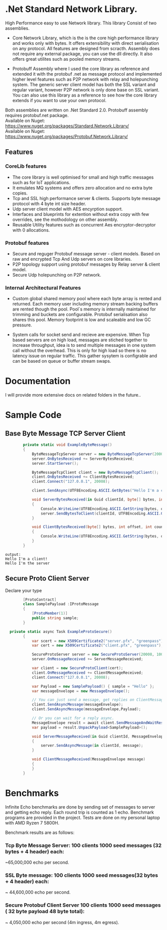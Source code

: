 # .Net Standard Network Library.
High Performance easy to use Network library. 
This library Consist of two assemblies.
 - Core Network Library, which is the is the core high performance library and works only with bytes. It offers extensibility with direct serialisation on any protocol. All features are designed from scracth. Assembly does not require any external package, you can use the dll directly. It also offers great utilites such as pooled memory streams.

 - Protobuff Assembly where I used the core library as reference and extended it with the protobuf .net as message protocol and implemented higher level features such as P2P network with relay and holepunching system. The generic server client model has both the SSL variant and regular variant, however P2P network is only done base on SSL variant. You can also use this library as a reference to see how the core library extends if you want to use your own protocol.

Both assemblies are written on .Net Standard 2.0. Protobuff assembly requires protobuf.net package.
<br />Available on Nuget: https://www.nuget.org/packages/Standard.Network.Library/
<br />Available on Nuget: https://www.nuget.org/packages/Protobuf.Network.Library/

## Features
### CoreLib features
- The core library is well optimised for small and high traffic messages such as for IoT applications.
- It emulates MQ systems and offers zero allocation and no extra byte copies.
- Tcp and SSL high performance server & clients. Supports byte message protocol with 4 byte int size header.
- Udp server client model with AES encyrption support.
- Interfaces and blueprints for extention without extra copy with few overrides, see the mothodology on other assembly.
- Reusable Utility features such as concurrent Aes encryptor-decryptor with 0 allocations.

### Protobuf features
- Secure and reguger Protobuf message server - client models. Based on raw and encrypted Tcp And Udp servers on core libraries.
- P2P topology support using protobuf messages by Relay server & client model.
- Secure Udp holepunching on P2P network.

### Internal Architectural Features
- Custom global shared memory pool where each byte array is rented and returned. Each memory user including memory stream backing buffers are rented though the pool.
Pool`s memory is internally maintained for trimming and buckets are configurable. Protobuf serialisation also shares this pool. Memory footprint is low and scaleable and low GC pressure.

- System calls for socket send and recieve are expensive. When Tcp based servers are on high load, messages are stiched together to increase throughput, idea is to send multiple messages in one system call without the overhead. This is only for high load so there is no latency issue on regular traffic. This gather sysytem is configrable and can be based on queue or buffer stream swaps.



# Documentation
I will provide more extensive docs on related folders in the future..

# Sample Code 
## Base Byte Message TCP Server Client
```c#
        private static void ExampleByteMessage()
        {
            ByteMessageTcpServer server = new ByteMessageTcpServer(20008);
            server.OnBytesReceived += ServerBytesReceived;
            server.StartServer();

            ByteMessageTcpClient client = new ByteMessageTcpClient();
            client.OnBytesReceived += ClientBytesReceived;
            client.Connect("127.0.0.1", 20008);

            client.SendAsync(UTF8Encoding.ASCII.GetBytes("Hello I'm a client!"));

            void ServerBytesReceived(in Guid clientId, byte[] bytes, int offset, int count)
            {
                Console.WriteLine(UTF8Encoding.ASCII.GetString(bytes, offset, count));
                server.SendBytesToClient(clientId, UTF8Encoding.ASCII.GetBytes("Hello I'm the server"));
            }

            void ClientBytesReceived(byte[] bytes, int offset, int count)
            {
                Console.WriteLine(UTF8Encoding.ASCII.GetString(bytes, offset, count));
            }
        }
 ```
```Console
output:
Hello I'm a client!
Hello I'm the server
```
## Secure Proto Client Server
Declare your type
```c#
        [ProtoContract]
        class SamplePayload :IProtoMessage
        {
            [ProtoMember(1)]
            public string sample;
        }
```
``` c#
  private static async Task ExampleProtoSecure()
        {
            var scert = new X509Certificate2("server.pfx", "greenpass");
            var cert = new X509Certificate2("client.pfx", "greenpass");

            SecureProtoServer server = new SecureProtoServer(20008, 100, scert);
            server.OnMessageReceived += ServerMessageReceived;

            var client = new SecureProtoClient(cert);
            client.OnMessageReceived += ClientMessageReceived;
            client.Connect("127.0.0.1", 20008);

            var Payload = new SamplePayload() { sample = "Hello" };
            var messageEnvelope = new MessageEnvelope();

            // You can just send a message, get replies on ClientMessageReceived.
            client.SendAsyncMessage(messageEnvelope);
            client.SendAsyncMessage(messageEnvelope,Payload);

            // Or you can wait for a reply async.
            MessageEnvelope result = await client.SendMessageAndWaitResponse(messageEnvelope, Payload);
            var payload = result.UnpackPayload<SamplePayload>();

            void ServerMessageReceived(in Guid clientId, MessageEnvelope message)
            {
                server.SendAsyncMessage(in clientId, message);
            }

            void ClientMessageReceived(MessageEnvelope message)
            {
            }
        }
```
# Benchmarks

Infinite Echo benchmarks are done by sending set of messages to server and getting echo reply. Each round trip is counted as 1 echo. 
Benchmark programs are provided in the project.
Tests are done on my personal laptop with AMD Ryzen 7 5800H.

Benchmark results are as follows:
### Tcp Byte Message Server: 100 clients 1000 seed messages (32 bytes + 4 header) each:

~65,000,000 echo per second.

### SSL Byte message: 100 clients 1000 seed messages(32 bytes + 4 header) each:

~ 44,600,000 echo per second.

### Secure Protobuf Client Server 100 clients 1000 seed messages ( 32 byte payload 48 byte total):

~ 4,050,000 echo per second (4m ingress, 4m egress).
